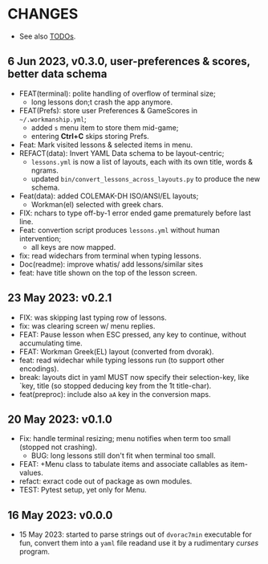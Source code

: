 # CHANGES

- See also [TODOs](https://github.com/ankostis/workmanship/wiki/TODO).

## 6 Jun 2023, v0.3.0, user-preferences & scores, better data schema

- FEAT(terminal): polite handling of overflow of terminal size;
  - long lessons don;t crash the app anymore.
- FEAT(Prefs): store user Preferences & GameScores in `~/.workmanship.yml`;  
  - added `s` menu item to store them mid-game;
  - entering **Ctrl+C** skips storing Prefs.
- Feat: Mark visited lessons & selected items in menu.
- REFACT(data): Invert YAML Data schema to be layout-centric;
  - `lessons.yml` is now a list of layouts, each with its own title, words & ngrams.
  - updated `bin/convert_lessons_across_layouts.py` to produce the new schema.
- Feat(data): added COLEMAK-DH ISO/ANSI/EL layouts;
  - Workman(el) selected with greek chars.
- FIX: nchars  to type off-by-1 error ended game prematurely before last line.
- Feat: convertion script produces `lessons.yml` without human intervention;
  - all keys are now mapped.
- fix: read widechars from terminal when typing lessons.
- Doc(readme): improve whatis/ add lessons/similar sites
- feat: have title shown on the top of the lesson screen.

## 23 May 2023: v0.2.1

- FIX: was skipping last typing row of lessons.
- fix: was clearing screen w/ menu replies.
- FEAT: Pause lesson when ESC pressed, any key to continue, 
  without accumulating time.
- FEAT: Workman Greek(EL) layout (converted from dvorak).
- feat: read widechar while typing lessons run (to support other encodings).
- break: layouts dict in yaml MUST now specify their selection-key,
  like `key, title (so stopped deducing key from the 1t title-char).
- feat(preproc): include also `aA` key in the conversion maps.

## 20 May 2023: v0.1.0

- Fix: handle terminal resizing; menu notifies when term too small 
  (stopped not crashing).
  - BUG: long lessons still don't fit when terminal too small.
- FEAT: +Menu class to tabulate items and associate callables as item-values.
- refact: exract code out of package as own modules.
- TEST: Pytest setup, yet only for Menu.

## 16 May 2023: v0.0.0

- 15 May 2023: started to parse strings out of `dvorac7min` executable for fun,
  convert them into a `yaml` file readand use it by a rudimentary *curses* program.
  